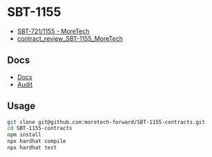 # SBT-1155

- [SBT-721/1155 - MoreTech](https://docs.google.com/document/d/1FPTiTTb970ODTL0-vlGv-fciU8qfFNAQoEqqIGf7BJw/edit#heading=h.6a48bav376lt)
- [contract_review_SBT-1155_MoreTech](https://docs.google.com/document/d/1B82YySuvwJONW8Tcr1FfqJ04KXCzaWUDqyK44_1jMNk/edit)

## Docs

- [Docs](https://github.com/moretech-forward/SBT-1155/blob/main/Docs.md)
- [Audit](https://github.com/moretech-forward/SBT-1155/blob/main/audit/Audit.md)

## Usage

```sh
git clone git@github.com:moretech-forward/SBT-1155-contracts.git
cd SBT-1155-contracts
npm install
npx hardhat compile
npx hardhat test
```
